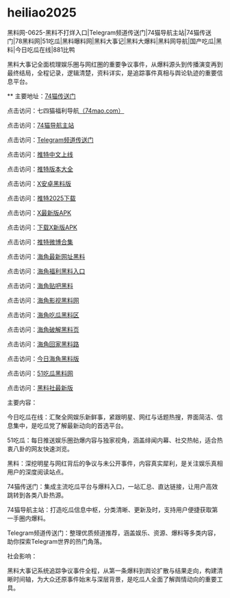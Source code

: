 # heiliao2025
黑料网-0625-黑料不打烊入口|Telegram频道传送门|74猫导航主站|74猫传送门|78黑料网|51吃瓜|黑料曝料网|黑料大事记|黑料大爆料|黑料网导航|国产吃瓜|黑料|今日吃瓜在线|881比鸭

黑料大事记全面梳理娱乐圈与网红圈的重要争议事件，从爆料源头到传播演变再到最终结局，全程记录，逻辑清楚，资料详实，是追踪事件真相与舆论轨迹的重要信息平台。

** 主要地址：<a href="https://74mao.com/">74猫传送门</a>

点击访问：七四猫福利导航<a href="https://74mao.com/">（74mao.com）</a>

点击访问：<a href="https://74mao.com/">74猫导航主站</a>

点击访问：<a href="https://74mao.com/">Telegram频道传送门</a>

点击访问：<a href="https://tt-24.pages.dev/">推特中文上线</a>  

点击访问：<a href="https://tt-25.pages.dev/">推特版本大全</a>  

点击访问：<a href="https://tt-26.pages.dev/">X安卓黑料版</a>  

点击访问：<a href="https://tt-27.pages.dev/">推特2025下载</a>  

点击访问：<a href="https://tt-28.pages.dev/">X最新版APK</a>  

点击访问：<a href="https://tt-29.pages.dev/">下载X新版APK</a>  

点击访问：<a href="https://tt-30.pages.dev/">推特微博合集</a>  

点击访问：<a href="https://hj-912.pages.dev/">海角最新网址黑料</a>  

点击访问：<a href="https://hj-913.pages.dev/">海角福利黑料入口</a>  

点击访问：<a href="https://hj-914.pages.dev/">海角贴吧黑料</a>  

点击访问：<a href="https://hj-915.pages.dev/">海角影视黑料网</a>  

点击访问：<a href="https://hj-916.pages.dev/">海角吃瓜黑料区</a>  

点击访问：<a href="https://hj-917.pages.dev/">海角破解黑料页</a>  

点击访问：<a href="https://hj-918.pages.dev/">海角回家黑料路</a>  

点击访问：<a href="https://hj-919.pages.dev/">今日海角黑料版</a>  

点击访问：<a href="https://hj-846.pages.dev/">51吃瓜黑料网</a>  

点击访问：<a href="https://hls-01.pages.dev/">黑料社最新版</a>  

主要内容：

今日吃瓜在线：汇聚全网娱乐新鲜事，紧跟明星、网红与话题热搜，界面简洁、信息集中，是吃瓜党了解最新动向的首选平台。

51吃瓜：每日推送娱乐圈劲爆内容与独家视角，涵盖绯闻内幕、社交热帖，适合热衷八卦的网友快速浏览。

黑料：深挖明星与网红背后的争议与未公开事件，内容真实犀利，是关注娱乐真相用户的深度阅读站点。

74猫传送门：集成主流吃瓜平台与爆料入口，一站汇总、直达链接，让用户高效跳转到各类八卦热源。

74猫导航主站：打造吃瓜信息中枢，分类清晰、更新及时，支持用户便捷获取第一手圈内爆料。

Telegram频道传送门：整理优质频道推荐，涵盖娱乐、资源、爆料等多类内容，助你探索Telegram世界的热门角落。

社会影响：

黑料大事记系统追踪争议事件全程，从第一条爆料到舆论扩散与结果走向，构建清晰时间轴，为大众还原事件始末与深层背景，是吃瓜人全面了解舆情动向的重要工具。
<span style="display:none;">[Canonical link](https://github.com/vivivi20250625/viv6）</span>
